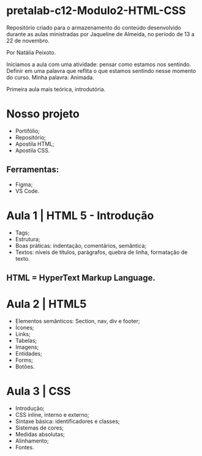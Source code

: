 # pretalab-c12-Modulo2-HTML-CSS
Repositório criado para o armazenamento do conteúdo desenvolvido  durante as aulas ministradas por Jaqueline de Almeida, no período de 13 a 22 de novembro.

Por Natália Peixoto.

Iniciamos a aula com uma atividade: pensar como estamos nos sentindo.
Definir em uma palavra que reflita o que estamos sentindo nesse momento do curso.
Minha palavra: Animada.

Primeira aula mais teórica, introdutória.

# Nosso projeto

- Portifólio;
- Repositório;
- Apostila HTML;
- Apostila CSS.

## Ferramentas:
- Figma;
- VS Code.

# Aula 1 | HTML 5 - Introdução
- Tags;
- Estrutura;
- Boas práticas: indentação, comentários, semântica;
- Textos: níveis de títulos, parágrafos, quebra de linha, formatação de texto.

## HTML = HyperText Markup Language.

# Aula 2 | HTML5

- Elementos semânticos: Section, nav, div e footer;
- Ícones;
- Links;
- Tabelas;
- Imagens;
- Entidades;
- Forms;
- Botões.

# Aula 3 | CSS
- Introdução;
- CSS inline, interno e externo;
- Sintaxe básica: identificadores e classes;
- Sistemas de cores;
- Medidas absolutas;
- Alinhamento;
- Fontes.